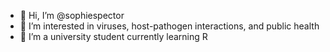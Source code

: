 - 👋 Hi, I’m @sophiespector
- 👀 I’m interested in viruses, host-pathogen interactions, and public health
- 🌱 I’m a university student currently learning R


